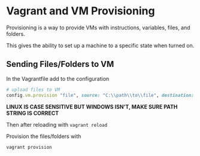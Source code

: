 # Vagrant and VM Provisioning

Provisioning is a way to provide VMs with instructions, variables, files, and folders.

This gives the ability to set up a machine to a specific state when turned on.

## Sending Files/Folders to VM

In the Vagrantfile add to the configuration

```ruby
# upload files to VM
config.vm.provision "file", source: "C:\\path\\to\\file", destination: "$HOME/new/path"

```
**LINUX IS CASE SENSITIVE BUT WINDOWS ISN'T, MAKE SURE PATH STRING IS CORRECT**

Then after reloading with ``vagrant reload``

Provision the files/folders with
```bash
vagrant provision
```
